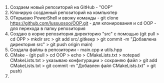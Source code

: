 1. Создаем новый репозиторий на GitHub - "OOP"
2. Клонирую созданный репозиторий на компьютер
  1. ОТкрываю PowerShell и ввожу команды - git clone https://github.com/lussuosoo/OOP.git -       для клонирования и cd OOP - для перехода в папку репозитория
3. Создаю в корне репозитория директорию "src" с помощью (git pull > cd OPP > mkdir src >  git add src/.gitkeep > git commit -m "Добавлена директория src" > git push origin main)
4. Создала файлы в репозитории - main.cpp и utils.hpp
5. CMake - (git pull > cd OOP > echo > CMakeLists.txt > notepad CMakeLists.txt > указываю конфигурации > сохраняю файл > git add CMakeLists.txt > git commit -m "Добавлен файл CMakeLists.txt" > git push)
6. 

   
